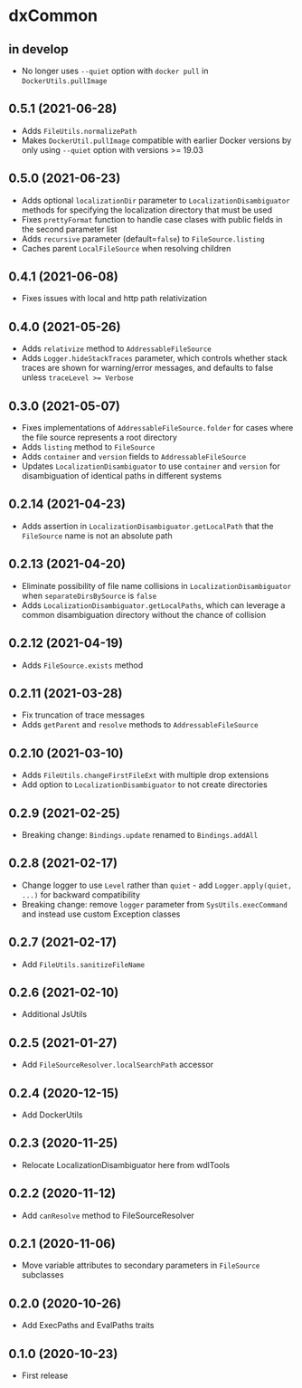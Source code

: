 # dxCommon

## in develop

* No longer uses `--quiet` option with `docker pull` in `DockerUtils.pullImage`

## 0.5.1 (2021-06-28)

* Adds `FileUtils.normalizePath`
* Makes `DockerUtil.pullImage` compatible with earlier Docker versions by only using `--quiet` option with versions >= 19.03

## 0.5.0 (2021-06-23)

* Adds optional `localizationDir` parameter to `LocalizationDisambiguator` methods for specifying the localization directory that must be used
* Fixes `prettyFormat` function to handle case clases with public fields in the second parameter list
* Adds `recursive` parameter (default=`false`) to `FileSource.listing`
* Caches parent `LocalFileSource` when resolving children

## 0.4.1 (2021-06-08)

* Fixes issues with local and http path relativization

## 0.4.0 (2021-05-26)

* Adds `relativize` method to `AddressableFileSource`
* Adds `Logger.hideStackTraces` parameter, which controls whether stack traces are shown for warning/error messages, and defaults to false unless `traceLevel >= Verbose`

## 0.3.0 (2021-05-07)

* Fixes implementations of `AddressableFileSource.folder` for cases where the file source represents a root directory
* Adds `listing` method to `FileSource`
* Adds `container` and `version` fields to `AddressableFileSource` 
* Updates `LocalizationDisambiguator` to use `container` and `version` for disambiguation of identical paths in different systems

## 0.2.14 (2021-04-23)

* Adds assertion in `LocalizationDisambiguator.getLocalPath` that the `FileSource` name is not an absolute path

## 0.2.13 (2021-04-20)

* Eliminate possibility of file name collisions in `LocalizationDisambiguator` when `separateDirsBySource` is `false`
* Adds `LocalizationDisambiguator.getLocalPaths`, which can leverage a common disambiguation directory without the chance of collision

## 0.2.12 (2021-04-19)

* Adds `FileSource.exists` method

## 0.2.11 (2021-03-28)

* Fix truncation of trace messages
* Adds `getParent` and `resolve` methods to `AddressableFileSource`

## 0.2.10 (2021-03-10)

* Adds `FileUtils.changeFirstFileExt` with multiple drop extensions
* Add option to `LocalizationDisambiguator` to not create directories

## 0.2.9 (2021-02-25)

* Breaking change: `Bindings.update` renamed to `Bindings.addAll`

## 0.2.8 (2021-02-17)

* Change logger to use `Level` rather than `quiet` - add `Logger.apply(quiet, ...)` for backward compatibility
* Breaking change: remove `logger` parameter from `SysUtils.execCommand` and instead use custom Exception classes

## 0.2.7 (2021-02-17)

* Add `FileUtils.sanitizeFileName`

## 0.2.6 (2021-02-10)

* Additional JsUtils

## 0.2.5 (2021-01-27)

* Add `FileSourceResolver.localSearchPath` accessor

## 0.2.4 (2020-12-15)

* Add DockerUtils

## 0.2.3 (2020-11-25)

* Relocate LocalizationDisambiguator here from wdlTools

## 0.2.2 (2020-11-12)

* Add `canResolve` method to FileSourceResolver

## 0.2.1 (2020-11-06)

* Move variable attributes to secondary parameters in `FileSource` subclasses

## 0.2.0 (2020-10-26)

* Add ExecPaths and EvalPaths traits

## 0.1.0 (2020-10-23)

* First release
